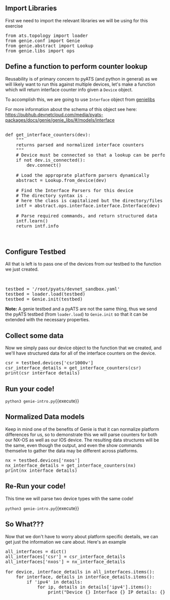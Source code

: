 
## Import Libraries

First we need to import the relevant libraries we will be using for this
exercise

<pre class="file" data-filename="genie-intro.py" data-target="replace">
from ats.topology import loader
from genie.conf import Genie
from genie.abstract import Lookup
from genie.libs import ops
</pre>


## Define a function to perform counter lookup

Reusability is of primary concern to pyATS (and python in general) as we
will likely want to run this against multiple devices, let's make a function which
will return interface counter info given a `Device` object.  

To accomplish this, we are going to use `Interface` object from [genielibs](https://github.com/CiscoTestAutomation/genielibs)

For more information about the schema of this object see here:
https://pubhub.devnetcloud.com/media/pyats-packages/docs/genie/genie_libs/#/models/interface


<pre class="file" data-filename="genie-intro.py" data-target="append">

def get_interface_counters(dev):
    """
    returns parsed and normalized interface counters
    """
    # Device must be connected so that a lookup can be performed
    if not dev.is_connected():
        dev.connect()

    # Load the approprate platform parsers dynamically
    abstract = Lookup.from_device(dev)

    # Find the Interface Parsers for this device
    # The directory syntax is <feature>.<feature.<Feature>
    # here the class is capitalized but the directory/files arent.
    intf = abstract.ops.interface.interface.Interface(dev)

    # Parse required commands, and return structured data
    intf.learn()
    return intf.info


</pre>

## Configure Testbed

All that is left is to pass one of the devices from our testbed to the function
we just created.

<pre class="file" data-filename="genie-intro.py" data-target="append">


testbed = '/root/pyats/devnet_sandbox.yaml'
testbed = loader.load(testbed)
testbed = Genie.init(testbed)
</pre>

**Note:** A genie testbed and a pyATS are not the same thing, thus we send the
pyATS testbed (from `loader.load`) to `Genie.init` so that it can be extended with the
necessary properties.


## Collect some data

Now we simply pass our device object to the function that we created, and
we'll have structured data for all of the interface counters on the device.

<pre class="file" data-filename="genie-intro.py" data-target="append">
csr = testbed.devices['csr1000v']
csr_interface_details = get_interface_counters(csr)
print(csr_interface_details)
</pre>


## Run your code!

`python3 genie-intro.py`{{execute}}

## Normalized Data models

Keep in mind one of the benefits of Genie is that it can normalize platform differences
for us, so to demonstrate this we will parse counters for both our NX-OS as well as our
IOS device.  The resulting data structures will be the same, even though the output, and even
the show commands themselve to gather the data may be different across platforms.

<pre class="file" data-filename="genie-intro.py" data-target="append">
nx = testbed.devices['nxos']
nx_interface_details = get_interface_counters(nx)
print(nx_interface_details)
</pre>


## Re-Run your code!

This time we will parse two device types with the same code!

`python3 genie-intro.py`{{execute}}


## So What???

Now that we don't have to worry about platform specific deetails, we can get
just the information we care about.  Here's an example


<pre class="file" data-filename="genie-intro.py" data-target="append">
all_interfaces = dict()
all_interfaces['csr'] = csr_interface_details
all_interfaces['nxos'] = nx_interface_details

for device, interface_details in all_interfaces.items():
    for interface, details in interface_details.items():
        if 'ipv4' in details:
            for ip, details in details['ipv4'].items():
                print("Device {} Interface {} IP details: {}".format(device, interface, ip))
</pre>
